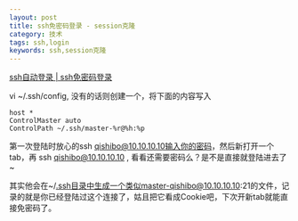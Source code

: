 ```yaml
---
layout: post
title: ssh免密码登录 - session克隆
category: 技术
tags: ssh,login
keywords: ssh,session克隆
---
```


[ssh自动登录 | ssh免密码登录](https://qii404.me/2016/07/29/ssh-clone-session.html)

vi ~/.ssh/config, 没有的话则创建一个，将下面的内容写入

```
host *
ControlMaster auto
ControlPath ~/.ssh/master-%r@%h:%p
```

第一次登陆时放心的ssh qishibo@10.10.10.10输入你的密码，然后新打开一个tab，再 ssh qishibo@10.10.10.10 , 看看还需要密码么？是不是直接就登陆进去了~

其实他会在~/.ssh目录中生成一个类似master-qishibo@10.10.10.10:21的文件，记录的就是你已经登陆过这个连接了，姑且把它看成Cookie吧，下次开新tab就能直接免密码了。


